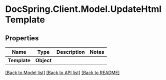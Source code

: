 # DocSpring.Client.Model.UpdateHtmlTemplate

## Properties

Name | Type | Description | Notes
------------ | ------------- | ------------- | -------------
**Template** | **Object** |  | 

[[Back to Model list]](../README.md#documentation-for-models) [[Back to API list]](../README.md#documentation-for-api-endpoints) [[Back to README]](../README.md)


